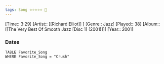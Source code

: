 ```yaml
---
tags: Song ⭐⭐⭐⭐⭐ 💛
---
```

[Time:: 3:29]
[Artist:: [[Richard Elliot]] ]
[Genre:: Jazz]
[Played:: 38]
[Album:: [[The Very Best Of Smooth Jazz [Disc 1] (2001)]]]
[Year:: 2001]
### Dates
````dataview
TABLE Favorite_Song
WHERE Favorite_Song = "Crush"
````